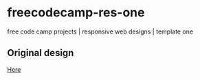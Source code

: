 # freecodecamp-res-one
free code camp projects | responsive web designs | template one
## Original design 
[Here](https://codepen.io/freeCodeCamp/full/zNqgVx)
